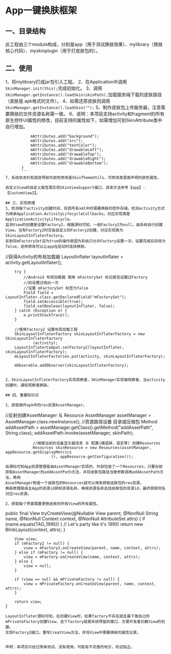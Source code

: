 # App一键换肤框架

## 一、目录结构

此工程由三个module构成，分别是app（用于测试换肤效果）、mylibrary（换肤核心代码）、myskinplugin（用于打皮肤包的）。

## 二、使用

1、将mylibrary打成jar包引入工程。
2、在Application中调用```SkinManager.init(this);```完成初始化。
3、调用```SkinManager.getInstance().loadSkin(skinPath);```加载服务端下载的皮肤路径（皮肤是.apk格式的文件）。
4、如需还原皮肤则调用```SkinManager.getInstance().loadSkin("");```
5、制作皮肤包上传服务器，注意需要换肤的文件资源名称需一致。
6、说明：本项目支持activity和fragment的所有原生控件UI属性的修改，目前支持的属性如下，如需增加可到SkinAttribute类中自行增加。
``` static {
           mAttributes.add("background");
           mAttributes.add("src");
           mAttributes.add("textColor");
           mAttributes.add("drawableLeft");
           mAttributes.add("drawableTop");
           mAttributes.add("drawableRight");
           mAttributes.add("drawableBottom");
       }
       ```
7、系统状态栏和底部导航栏颜色修改是SkinThemeUtils，可修改类里面声明的颜色属性。

自定义View的自定义属性需实现SkinViewSupport接口，具体方法参考【app】-【CustomView2】。

## 三、实现原理
1、检测每个activity创建时间，将其所有xml中的需要换肤的控件存储。检测activity方式为继承Application.ActivityLifecycleCallbacks。对应实现类是ApplicationActivityLifecycle。
监测View的创建是设置Factory2，根据源码可知，一般Factory2为null，由系统自行创建View，当有Factory2时交由自定义的Factory2创建，对应实现类为SkinLayoutInflaterFactory。
反射将mFactorySet设为true的操作是因为系统只允许Factory设置一次，设置完成后将改为false，这样修改可以让app在启动时连续换肤。
```
//获得Activity的布局加载器
        LayoutInflater layoutInflater = activity.getLayoutInflater();

        try {
            //Android 布局加载器 使用 mFactorySet 标记是否设置过Factory
            //如设置过抛出一次
            //设置 mFactorySet 标签为false
            Field field = LayoutInflater.class.getDeclaredField("mFactorySet");
            field.setAccessible(true);
            field.setBoolean(layoutInflater, false);
        } catch (Exception e) {
            e.printStackTrace();
        }

        //使用factory2 设置布局加载工程
        SkinLayoutInflaterFactory skinLayoutInflaterFactory = new SkinLayoutInflaterFactory
                (activity);
        LayoutInflaterCompat.setFactory2(layoutInflater, skinLayoutInflaterFactory);
        mLayoutInflaterFactories.put(activity, skinLayoutInflaterFactory);

        mObserable.addObserver(skinLayoutInflaterFactory);
```

2、SkinLayoutInflaterFactory实现观察者，SKinManager实现被观察者，当activity创建时，通知观察者换肤。

## 四、重要知识点

1、获取插件apk中的res资源AssetManager。
```
//反射创建AssetManager 与 Resource
                AssetManager assetManager = AssetManager.class.newInstance();
                //资源路径设置 目录或压缩包
                Method addAssetPath = assetManager.getClass().getMethod("addAssetPath",
                        String.class);
                addAssetPath.invoke(assetManager, skinPath);

                //根据当前的设备显示器信息 与 配置(横竖屏、语言等) 创建Resources
                Resources skinResource = new Resources(assetManager, appResource.getDisplayMetrics
                        (), appResource.getConfiguration());
```
由源码可知App资源管理是由AssetManager实现的，外部包装了一个Resources，只要反射获取AssetManager的addAssetPath方法，并将皮肤包路径当做参数调用addAssetPath方法，再用
AssetManager构造一个皮肤包的Resources就可以用来获取皮肤包的res资源。
换肤原理是由主App的资源id获知资源名称，再用资源名称去找皮肤包的资源id，最终获取同名对应res资源。

2、获取每个界面需要更换皮肤的所有View的所有属性。
```
public final View tryCreateView(@Nullable View parent, @NonNull String name,
        @NonNull Context context,
        @NonNull AttributeSet attrs) {
        if (name.equals(TAG_1995)) {
            // Let's party like it's 1995!
            return new BlinkLayout(context, attrs);
        }

        View view;
        if (mFactory2 != null) {
            view = mFactory2.onCreateView(parent, name, context, attrs);
        } else if (mFactory != null) {
            view = mFactory.onCreateView(name, context, attrs);
        } else {
            view = null;
        }

        if (view == null && mPrivateFactory != null) {
            view = mPrivateFactory.onCreateView(parent, name, context, attrs);
        }

        return view;
    }
```
LayoutInflater源码可知，在创建View时，如果factory不存在就走最下面自己的mPrivateFactory创建View，这个factory就是系统预留的接口，方便开发者拦截View的创建。
实现Factory2接口，重写CreatView方法，并将View中需要换肤的属性记录。


声明：本项目只经过简单测试，没有商用，可能有不完善的地方，欢迎指正。